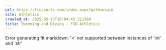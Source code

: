 ```yaml
---
url: https://fiusports.com/index.aspx?path=wswim
site: Athletics
crawled_at: 2025-05-13T10:04:43.312389
title: Swimming and Diving - FIU Athletics
---
```


Error generating fit markdown: '<' not supported between instances of 'int' and 'str'